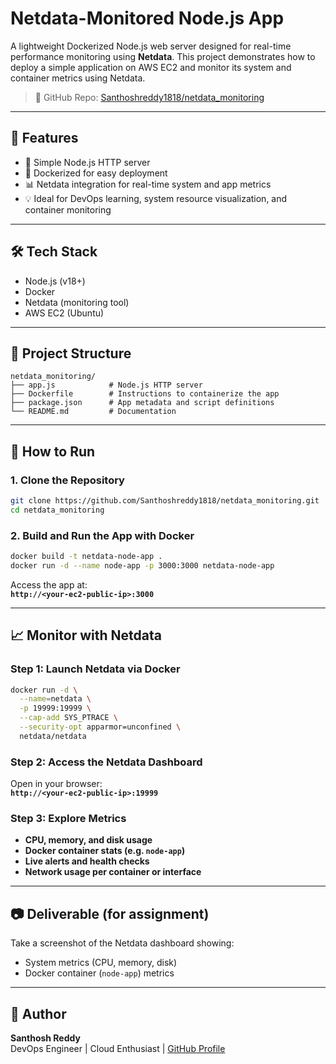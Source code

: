 
# Netdata-Monitored Node.js App

A lightweight Dockerized Node.js web server designed for real-time performance monitoring using **Netdata**. This project demonstrates how to deploy a simple application on AWS EC2 and monitor its system and container metrics using Netdata.

> 🔗 GitHub Repo: [Santhoshreddy1818/netdata_monitoring](https://github.com/Santhoshreddy1818/netdata_monitoring)

---

## 📌 Features

- 🚀 Simple Node.js HTTP server
- 🐳 Dockerized for easy deployment
- 📊 Netdata integration for real-time system and app metrics
- 💡 Ideal for DevOps learning, system resource visualization, and container monitoring

---

## 🛠️ Tech Stack

- Node.js (v18+)
- Docker
- Netdata (monitoring tool)
- AWS EC2 (Ubuntu)

---

## 📂 Project Structure

```
netdata_monitoring/
├── app.js            # Node.js HTTP server
├── Dockerfile        # Instructions to containerize the app
├── package.json      # App metadata and script definitions
└── README.md         # Documentation
```

---

## 🚀 How to Run

### 1. Clone the Repository

```bash
git clone https://github.com/Santhoshreddy1818/netdata_monitoring.git
cd netdata_monitoring
```

### 2. Build and Run the App with Docker

```bash
docker build -t netdata-node-app .
docker run -d --name node-app -p 3000:3000 netdata-node-app
```

Access the app at:  
**`http://<your-ec2-public-ip>:3000`**

---

## 📈 Monitor with Netdata

### Step 1: Launch Netdata via Docker

```bash
docker run -d \
  --name=netdata \
  -p 19999:19999 \
  --cap-add SYS_PTRACE \
  --security-opt apparmor=unconfined \
  netdata/netdata
```

### Step 2: Access the Netdata Dashboard

Open in your browser:  
**`http://<your-ec2-public-ip>:19999`**

### Step 3: Explore Metrics

- **CPU, memory, and disk usage**
- **Docker container stats (e.g. `node-app`)**
- **Live alerts and health checks**
- **Network usage per container or interface**

---

## 📷 Deliverable (for assignment)

Take a screenshot of the Netdata dashboard showing:
- System metrics (CPU, memory, disk)
- Docker container (`node-app`) metrics

---

## 👤 Author

**Santhosh Reddy**  
DevOps Engineer | Cloud Enthusiast | [GitHub Profile](https://github.com/Santhoshreddy1818)

